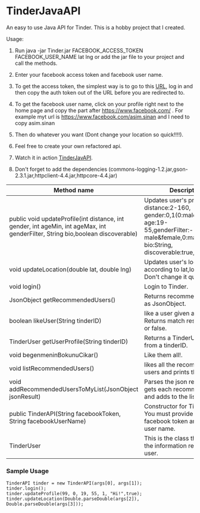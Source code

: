 # TinderJavaAPI
An easy to use Java API for Tinder.
This is a hobby project that I created. 

Usage:

1. Run java -jar Tinder.jar FACEBOOK_ACCESS_TOKEN FACEBOOK_USER_NAME lat lng or add the jar file to your project and call the methods.

2. Enter your facebook access token and facebook user name.

3. To get the access token, the simplest way is to go to this [URL](https://www.facebook.com/dialog/oauth?client_id=464891386855067&redirect_uri=https://www.facebook.com/connect/login_success.html&scope=basic_info,email,public_profile,user_about_me,user_activities,user_birthday,user_education_history,user_friends,user_interests,user_likes,user_location,user_photos,user_relationship_details&response_type=token), log in and then copy the auth token out of the URL before you are redirected to.

4. To get the facebook user name, click on your profile right next to the home page and copy the part after https://www.facebook.com/ . For example myt url is https://www.facebook.com/asim.sinan and I need to copy asim.sinan

5. Then do whatever you want (Dont change your location so quick!!!!).

6. Feel free to create your own refactored api.

7. Watch it in action [TinderJavAPI](https://www.youtube.com/watch?v=Iy6QRbOaDKA&list=UUIzA1E4_dZojyOzzjT2LhSQ).
8. Don't forget to add the dependencies (commons-logging-1.2.jar,gson-2.3.1.jar,httpclient-4.4.jar,httpcore-4.4.jar)

<table>
  <thead>
    <tr>
      <th>Method name</th>
      <th>Description</th>
    </tr>
  </thead>
  <tbody>
    <tr>
      <td>public void updateProfile(int distance, int gender, int ageMin, int ageMax, int genderFilter, String bio,boolean discoverable)</td>
      <td>Updates user's profile. distance:2-160, gender:0,1(0:male,1:female), age:19-55,genderFilter:-1,0,1(-1 male&female,0:male,1:female, bio:String, discoverable:true,false </td>
    </tr>
    <tr>
      <td>void updateLocation(double lat, double lng)</td>
      <td>Updates user's location according to lat,long values. Don't change it quickly.</td>
    </tr>
    <tr>
    	<td>void login()</td>
    	<td>Login to Tinder.</td>
    </tr>
    <tr>
    	<td>JsonObject getRecommendedUsers()</td>
    	<td>Returns recommended users as JsonObject. </td>
    </tr>
    <tr>
    	<td>boolean likeUser(String tinderID)</td>
    	<td>like a user given a tinderID. Returns match result as true or false. </td>
    </tr>
    <tr>
    	<td>TinderUser getUserProfile(String tinderID)</td>
    	<td>Returns a TinderUser object from a tinderID. </td>
    </tr>
     <tr>
    	<td>void begenmeninBokunuCikar()</td>
    	<td>Like them all!. </td>
    </tr>
         <tr>
    	<td>void listRecommendedUsers()</td>
    	<td>likes all the recommended users and prints them.</td>
    </tr>
         <tr>
    	<td>void addRecommendedUsersToMyList(JsonObject jsonResult)</td>
    	<td>Parses the json response, gets each recommended user and adds to the list.</td>
    </tr>
         <tr>
    	<td>public TinderAPI(String facebookToken, String facebookUserName)</td>
    	<td>Constructor for Tinder API. You must provide your facebook token and facebook user name.</td>
    </tr>
      <tr>
    	<td>TinderUser</td>
    	<td>This is the class that holds all the information related to the user. </td>
    </tr>
  </tbody>
</table>

### Sample Usage
```
TinderAPI tinder = new TinderAPI(args[0], args[1]);
tinder.login();
tinder.updateProfile(99, 0, 19, 55, 1, "Hi!",true);
tinder.updateLocation(Double.parseDouble(args[2]), Double.parseDouble(args[3]));
```
